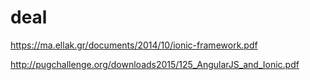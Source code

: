 # deal

https://ma.ellak.gr/documents/2014/10/ionic-framework.pdf

http://pugchallenge.org/downloads2015/125_AngularJS_and_Ionic.pdf
